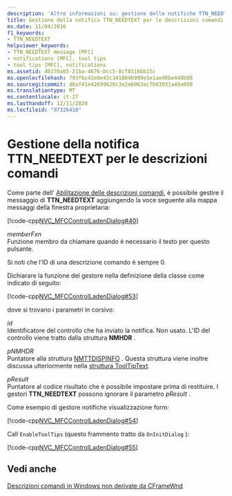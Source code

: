 ```yaml
---
description: 'Altre informazioni su: gestione delle notifiche TTN_NEEDTEXT per le descrizioni comandi'
title: Gestione della notifica TTN_NEEDTEXT per le descrizioni comandi
ms.date: 11/04/2016
f1_keywords:
- TTN_NEEDTEXT
helpviewer_keywords:
- TTN_NEEDTEXT message [MFC]
- notifications [MFC], tool tips
- tool tips [MFC], notifications
ms.assetid: d0370a65-21ba-4676-bcc5-8cf851bbb15c
ms.openlocfilehash: 793f6c42e0e43c341884b999e5e1aed0be448b00
ms.sourcegitcommit: d6af41e42699628c3e2e6063ec7b03931a49a098
ms.translationtype: MT
ms.contentlocale: it-IT
ms.lasthandoff: 12/11/2020
ms.locfileid: "97326418"
---
```

# <a name="handling-ttn_needtext-notification-for-tool-tips"></a>Gestione della notifica TTN_NEEDTEXT per le descrizioni comandi

Come parte dell' [Abilitazione delle descrizioni comandi](enabling-tool-tips.md), è possibile gestire il messaggio di **TTN_NEEDTEXT** aggiungendo la voce seguente alla mappa messaggi della finestra proprietaria:

[!code-cpp[NVC_MFCControlLadenDialog#40](codesnippet/cpp/handling-ttn-needtext-notification-for-tool-tips_1.cpp)]

*memberFxn*<br/>
Funzione membro da chiamare quando è necessario il testo per questo pulsante.

Si noti che l'ID di una descrizione comando è sempre 0.

Dichiarare la funzione del gestore nella definizione della classe come indicato di seguito:

[!code-cpp[NVC_MFCControlLadenDialog#53](codesnippet/cpp/handling-ttn-needtext-notification-for-tool-tips_2.h)]

dove si trovano i parametri in corsivo:

*id*<br/>
Identificatore del controllo che ha inviato la notifica. Non usato. L'ID del controllo viene tratto dalla struttura **NMHDR** .

*pNMHDR*<br/>
Puntatore alla struttura [NMTTDISPINFO](/windows/win32/api/commctrl/ns-commctrl-nmttdispinfow) . Questa struttura viene inoltre discussa ulteriormente nella [struttura ToolTipText](tooltiptext-structure.md).

*pResult*<br/>
Puntatore al codice risultato che è possibile impostare prima di restituire. I gestori **TTN_NEEDTEXT** possono ignorare il parametro *pResult* .

Come esempio di gestore notifiche visualizzazione form:

[!code-cpp[NVC_MFCControlLadenDialog#54](codesnippet/cpp/handling-ttn-needtext-notification-for-tool-tips_3.cpp)]

Call `EnableToolTips` (questo frammento tratto da `OnInitDialog` ):

[!code-cpp[NVC_MFCControlLadenDialog#55](codesnippet/cpp/handling-ttn-needtext-notification-for-tool-tips_4.cpp)]

## <a name="see-also"></a>Vedi anche

[Descrizioni comandi in Windows non derivate da CFrameWnd](tool-tips-in-windows-not-derived-from-cframewnd.md)
